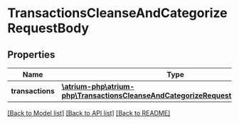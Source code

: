# TransactionsCleanseAndCategorizeRequestBody

## Properties
Name | Type | Description | Notes
------------ | ------------- | ------------- | -------------
**transactions** | [**\atrium-php\atrium-php\TransactionsCleanseAndCategorizeRequestBodyAttributes[]**](TransactionsCleanseAndCategorizeRequestBodyAttributes.md) |  | [optional] 

[[Back to Model list]](../README.md#documentation-for-models) [[Back to API list]](../README.md#documentation-for-api-endpoints) [[Back to README]](../README.md)


